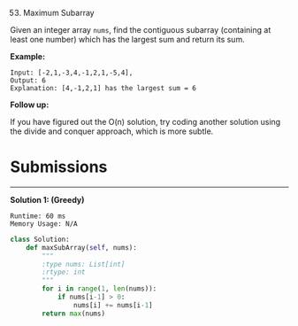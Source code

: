 53. Maximum Subarray

Given an integer array `nums`, find the contiguous subarray (containing at least one number) which has the largest sum and return its sum.

**Example:**
```
Input: [-2,1,-3,4,-1,2,1,-5,4],
Output: 6
Explanation: [4,-1,2,1] has the largest sum = 6
```

**Follow up:**

If you have figured out the O(n) solution, try coding another solution using the divide and conquer approach, which is more subtle.

# Submissions
---
**Solution 1: (Greedy)**
```
Runtime: 60 ms
Memory Usage: N/A
```
```python
class Solution:
    def maxSubArray(self, nums):
        """
        :type nums: List[int]
        :rtype: int
        """
        for i in range(1, len(nums)):
            if nums[i-1] > 0:
                nums[i] += nums[i-1]
        return max(nums)
```